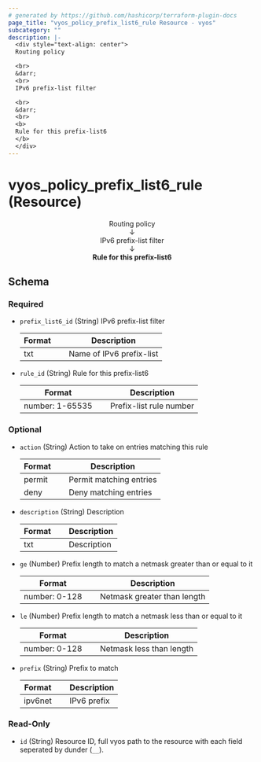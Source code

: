 ```yaml
---
# generated by https://github.com/hashicorp/terraform-plugin-docs
page_title: "vyos_policy_prefix_list6_rule Resource - vyos"
subcategory: ""
description: |-
  <div style="text-align: center">
  Routing policy

  <br>
  &darr;
  <br>
  IPv6 prefix-list filter

  <br>
  &darr;
  <br>
  <b>
  Rule for this prefix-list6
  </b>
  </div>
---
```


# vyos_policy_prefix_list6_rule (Resource)

<div style="text-align: center">
Routing policy

<br>
&darr;
<br>
IPv6 prefix-list filter

<br>
&darr;
<br>
<b>
Rule for this prefix-list6
</b>
</div>



<!-- schema generated by tfplugindocs -->
## Schema

### Required

- `prefix_list6_id` (String) IPv6 prefix-list filter

    |  Format &emsp; | Description  |
    |----------|---------------|
    |  txt  &emsp; |  Name of IPv6 prefix-list  |
- `rule_id` (String) Rule for this prefix-list6

    |  Format &emsp; | Description  |
    |----------|---------------|
    |  number: 1-65535  &emsp; |  Prefix-list rule number  |

### Optional

- `action` (String) Action to take on entries matching this rule

    |  Format &emsp; | Description  |
    |----------|---------------|
    |  permit  &emsp; |  Permit matching entries  |
    |  deny  &emsp; |  Deny matching entries  |
- `description` (String) Description

    |  Format &emsp; | Description  |
    |----------|---------------|
    |  txt  &emsp; |  Description  |
- `ge` (Number) Prefix length to match a netmask greater than or equal to it

    |  Format &emsp; | Description  |
    |----------|---------------|
    |  number: 0-128  &emsp; |  Netmask greater than length  |
- `le` (Number) Prefix length to match a netmask less than or equal to it

    |  Format &emsp; | Description  |
    |----------|---------------|
    |  number: 0-128  &emsp; |  Netmask less than length  |
- `prefix` (String) Prefix to match

    |  Format &emsp; | Description  |
    |----------|---------------|
    |  ipv6net  &emsp; |  IPv6 prefix  |

### Read-Only

- `id` (String) Resource ID, full vyos path to the resource with each field seperated by dunder (`__`).
